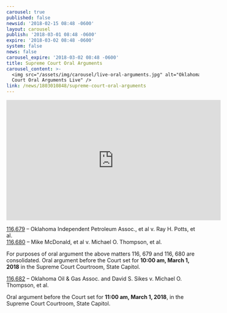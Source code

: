 ```yaml
---
carousel: true
published: false
newsid: '2018-02-15 08:48 -0600'
layout: carousel
publish: '2018-03-01 08:48 -0600'
expire: '2018-03-02 08:48 -0600'
system: false
news: false
carousel_expire: '2018-03-02 08:48 -0600'
title: Supreme Court Oral Arguments
carousel_content: >-
  <img src="/assets/img/carousel/live-oral-arguments.jpg" alt="Oklahoma Supreme
  Court Oral Arguments Live" />
link: /news/1803010848/supreme-court-oral-arguments
---
```

<iframe width="560" height="315" src="https://www.youtube.com/embed/CVfWUlCTgrg" frameborder="0" allowfullscreen></iframe>

[116,679](http://www.oscn.net/dockets/GetCaseInformation.aspx?db=appellate&number=116679) – Oklahoma Independent Petroleum Assoc., et al v. Ray H. Potts, et al.  
[116,680](http://www.oscn.net/dockets/GetCaseInformation.aspx?db=appellate&number=116680) – Mike McDonald, et al v. Michael O. Thompson, et al.

For purposes of oral argument the above matters 116, 679 and 116, 680 are consolidated.
Oral argument before the Court set for **10:00 am, March 1, 2018** in the Supreme Court Courtroom, State Capitol.

[116,682](http://www.oscn.net/dockets/GetCaseInformation.aspx?db=appellate&number=116682) – Oklahoma Oil & Gas Assoc. and David S. Sikes v. Michael O. Thompson, et al.

Oral argument before the Court set for **11:00 am, March 1, 2018**, in the Supreme Court Courtroom, State Capitol.
